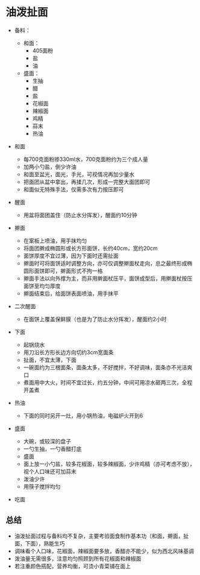 # 油泼扯面

* 备料：
    * 和面：
        * 405面粉
        * 盐
        * 油
    * 盛面：
        * 生抽
        * 醋
        * 盐
        * 花椒面
        * 辣椒面
        * 鸡精
        * 蒜末
        * 热油

* 和面
    * 每700克面粉掺330ml水，700克面粉约为三个成人量
    * 加两小勺盐，倒少许油
    * 和面至盆光，面光，手光，可视情况再加少量水
    * 把面团从盆中拿出，再揉几次，形成一完整大面团即可
    * 和面似无特殊手法，仅需多次有力按压即可
* 醒面
    * 用盆将面团盖住（防止水分挥发），醒面约10分钟
* 擀面
    * 在案板上喷油，用手抹均匀
    * 将面团擀成椭圆形或长方形面饼，长约40cm，宽约20cm
    * 面饼厚度不宜过薄，因为下面时还需扯面
    * 擀面时可将面饼适时调整方向，亦可仅调整擀面杖走向，总之最终形成椭圆形面饼即可，擀面形式不拘一格
    * 擀面手法以向外撑为主，而非用擀面杖压平，面饼成型后，用擀面杖按压面饼至均匀厚度
    * 擀面结束后，给面饼表面喷油，用手抹平
* 二次醒面
    * 在面饼上覆盖保鲜膜（也是为了防止水分挥发），醒面约2小时
* 下面
    * 起锅烧水
    * 用刀沿长方形长边方向切约3cm宽面条
    * 扯面，不宜太薄，下面
    * 一碗面约为三根面条，面条太多，不好搅拌，不好调味，面条亦不光洁爽口
    * 煮面用中大火，时间不宜过长，约五分钟，中间可用凉水砸两三次，全程开盖煮
* 热油
    * 下面的同时另开一灶，用小锅热油，电磁炉火开到6
* 盛面
    * 大碗，或较深的盘子
    * 一勺生抽，一勺香醋打底
    * 盛面
    * 面上放一小勺盐，较多花椒面，较多辣椒面，少许鸡精（亦可考虑不放），视个人口味还可加蒜末
    * 泼油少许
    * 用筷子搅拌均匀
* 吃面

## 总结
* 油泼扯面过程与备料均不复杂，主要考验面食制作基本功（和面，擀面，扯面，下面），熟能生巧
* 调味看个人口味，花椒面，辣椒面要多放，香醋亦不能少，似为西北风味基调
* 泼油量无需很多，注意均匀照顾到所有花椒面和辣椒面
* 若注重颜色搭配，营养均衡，可烫小青菜铺在面上

